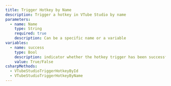 ```yaml
---
title: Trigger Hotkey by Name
description: Trigger a hotkey in VTube Studio by name
parameters:
  - name: Name
    type: String
    required: true
    description: Can be a specific name or a variable
variables:
  - name: success
    type: Bool
    description: indicator whether the hotkey trigger has been successful or not
    value: True/False
csharpMethods:
  - VTubeStudioTriggerHotkeyById
  - VTubeStudioTriggerHotkeyByName
---
```

